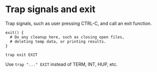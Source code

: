# Trap signals and exit

Trap signals, such as user pressing CTRL-C, and call an exit function.

    exit() {
      # Do any cleanup here, such as closing open files,
      # deleting temp data, or printing results.
    }

    trap exit EXIT
    
Use `trap "..." EXIT` instead of TERM, INT, HUP, etc.
